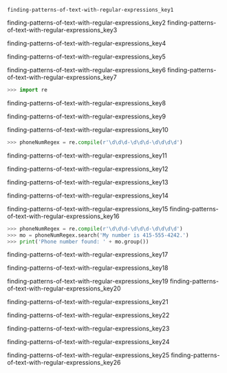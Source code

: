 ```ngMeta
finding-patterns-of-text-with-regular-expressions_key1
```

finding-patterns-of-text-with-regular-expressions_key2
finding-patterns-of-text-with-regular-expressions_key3


finding-patterns-of-text-with-regular-expressions_key4


finding-patterns-of-text-with-regular-expressions_key5


finding-patterns-of-text-with-regular-expressions_key6
finding-patterns-of-text-with-regular-expressions_key7


```python
>>> import re
```
finding-patterns-of-text-with-regular-expressions_key8


finding-patterns-of-text-with-regular-expressions_key9


finding-patterns-of-text-with-regular-expressions_key10


```python
>>> phoneNumRegex = re.compile(r'\d\d\d-\d\d\d-\d\d\d\d')
```
finding-patterns-of-text-with-regular-expressions_key11


finding-patterns-of-text-with-regular-expressions_key12


finding-patterns-of-text-with-regular-expressions_key13


finding-patterns-of-text-with-regular-expressions_key14


finding-patterns-of-text-with-regular-expressions_key15
finding-patterns-of-text-with-regular-expressions_key16


```python
>>> phoneNumRegex = re.compile(r'\d\d\d-\d\d\d-\d\d\d\d')
>>> mo = phoneNumRegex.search('My number is 415-555-4242.')
>>> print('Phone number found: ' + mo.group())
```
finding-patterns-of-text-with-regular-expressions_key17


finding-patterns-of-text-with-regular-expressions_key18


finding-patterns-of-text-with-regular-expressions_key19
finding-patterns-of-text-with-regular-expressions_key20


finding-patterns-of-text-with-regular-expressions_key21


finding-patterns-of-text-with-regular-expressions_key22


finding-patterns-of-text-with-regular-expressions_key23


finding-patterns-of-text-with-regular-expressions_key24


finding-patterns-of-text-with-regular-expressions_key25
finding-patterns-of-text-with-regular-expressions_key26
